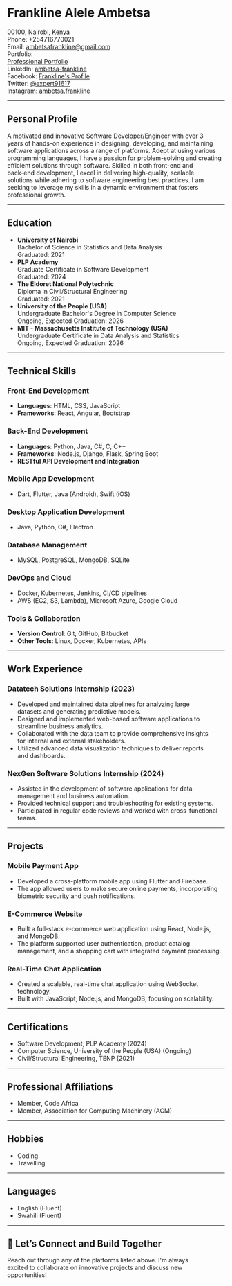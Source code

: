 # Frankline Alele Ambetsa

00100, Nairobi, Kenya  
Phone: +254716770021  
Email: [ambetsafrankline@gmail.com](mailto:ambetsafrankline@gmail.com)  
Portfolio:  
[Professional Portfolio](https://frank2446-dotcom.github.io/my_portfolio_professional/)  
LinkedIn: [ambetsa-frankline](https://www.linkedin.com/in/ambetsa-frankline/)  
Facebook: [Frankline's Profile](https://www.facebook.com/profile.php?id=100081601457541&_rdc=1&_rdr)  
Twitter: [@expert91617](https://x.com/expert91617)  
Instagram: [ambetsa.frankline](https://www.instagram.com/ambetsa.frankline/)

---

## Personal Profile

A motivated and innovative Software Developer/Engineer with over 3  
years of hands-on experience in designing, developing, and maintaining  
software applications across a range of platforms. Adept at using various  
programming languages, I have a passion for problem-solving and creating  
efficient solutions through software. Skilled in both front-end and  
back-end development, I excel in delivering high-quality, scalable  
solutions while adhering to software engineering best practices. I am  
seeking to leverage my skills in a dynamic environment that fosters  
professional growth.

---

## Education

- **University of Nairobi**  
  Bachelor of Science in Statistics and Data Analysis  
  Graduated: 2021
- **PLP Academy**  
  Graduate Certificate in Software Development  
  Graduated: 2024
- **The Eldoret National Polytechnic**  
  Diploma in Civil/Structural Engineering  
  Graduated: 2021
- **University of the People (USA)**  
  Undergraduate Bachelor's Degree in Computer Science  
  Ongoing, Expected Graduation: 2026
- **MIT - Massachusetts Institute of Technology (USA)**  
  Undergraduate Certificate in Data Analysis and Statistics  
  Ongoing, Expected Graduation: 2026

---

## Technical Skills

### Front-End Development

- **Languages**: HTML, CSS, JavaScript  
- **Frameworks**: React, Angular, Bootstrap

### Back-End Development

- **Languages**: Python, Java, C#, C, C++  
- **Frameworks**: Node.js, Django, Flask, Spring Boot  
- **RESTful API Development and Integration**

### Mobile App Development

- Dart, Flutter, Java (Android), Swift (iOS)

### Desktop Application Development

- Java, Python, C#, Electron

### Database Management

- MySQL, PostgreSQL, MongoDB, SQLite

### DevOps and Cloud

- Docker, Kubernetes, Jenkins, CI/CD pipelines  
- AWS (EC2, S3, Lambda), Microsoft Azure, Google Cloud

### Tools & Collaboration

- **Version Control**: Git, GitHub, Bitbucket  
- **Other Tools**: Linux, Docker, Kubernetes, APIs

---

## Work Experience

### **Datatech Solutions Internship** (2023)

- Developed and maintained data pipelines for analyzing large  
  datasets and generating predictive models.  
- Designed and implemented web-based software applications to  
  streamline business analytics.  
- Collaborated with the data team to provide comprehensive insights  
  for internal and external stakeholders.  
- Utilized advanced data visualization techniques to deliver reports  
  and dashboards.

### **NexGen Software Solutions Internship** (2024)

- Assisted in the development of software applications for data  
  management and business automation.  
- Provided technical support and troubleshooting for existing systems.  
- Participated in regular code reviews and worked with cross-functional  
  teams.

---

## Projects

### **Mobile Payment App**

- Developed a cross-platform mobile app using Flutter and Firebase.  
- The app allowed users to make secure online payments, incorporating  
  biometric security and push notifications.

### **E-Commerce Website**

- Built a full-stack e-commerce web application using React, Node.js,  
  and MongoDB.  
- The platform supported user authentication, product catalog  
  management, and a shopping cart with integrated payment processing.

### **Real-Time Chat Application**

- Created a scalable, real-time chat application using WebSocket  
  technology.  
- Built with JavaScript, Node.js, and MongoDB, focusing on scalability.

---

## Certifications

- Software Development, PLP Academy (2024)  
- Computer Science, University of the People (USA) (Ongoing)  
- Civil/Structural Engineering, TENP (2021)

---

## Professional Affiliations

- Member, Code Africa  
- Member, Association for Computing Machinery (ACM)

---

## Hobbies

- Coding  
- Travelling

---

## Languages

- English (Fluent)  
- Swahili (Fluent)

---

## 🚀 Let’s Connect and Build Together

Reach out through any of the platforms listed above. I'm always  
excited to collaborate on innovative projects and discuss new  
opportunities!
